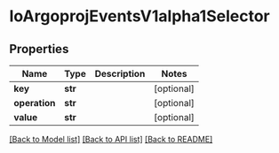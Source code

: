 # IoArgoprojEventsV1alpha1Selector

## Properties
Name | Type | Description | Notes
------------ | ------------- | ------------- | -------------
**key** | **str** |  | [optional] 
**operation** | **str** |  | [optional] 
**value** | **str** |  | [optional] 

[[Back to Model list]](../README.md#documentation-for-models) [[Back to API list]](../README.md#documentation-for-api-endpoints) [[Back to README]](../README.md)


